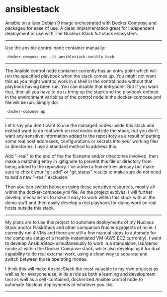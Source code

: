 # ansiblestack
Ansible on a lean Debian 9 image orchestrated with Docker Compose and packaged for ease of use. A clean implementation great for independent deployment or use with The Nucleus Stack full stack ecosystem.

----

Use the ansible control node container manually:

     docker-compose run -it ansiblestack-ansible bash

----

The Ansible control node container currently has an entry point which will run the specified playbook when the stack comes up. You might not want this as you might want to work in a shell in the control node without
that playbook having been run. You can disable that entrypoint. But if you want that, then all you have to do
is bring up the stack and the playbook defined in the environment variables of the control node in the docker-compose.yml file will be run. Simply do:

     docker-compose up

----

Let's say you don't want to use the managed nodes inside this stack and instead want to do real work on
real nodes outside the stack, but you don't want any sensitive information added to the repository as
a result of putting some real host addresses, configurations or secrets into your working files or
directories. I use a standard method to address this.

Add "-real" to the end of the the filename and/or directories involved, then make a matching entry in
.gitignore to prevent this file or directory from being added to the repository. I've added a few entries
already but make sure to check your "git add" or "git status" results to make sure do not need to add
a new "-real" exclusion.

Then you can switch between using these sensitive resources, mostly all within the docker-compose.yml
file. As the project evolves, I will further develop mechanisms to make it easy to work within this stack
with all the demo stuff and then easily develop a real playbook for doing work on real hosts outside this stack.

----

My plans are to use this project to automate deployments of my Nucleus Stack and/or FlaskStack and other companion Nucleus projects of mine. I currently run 4 VMs and there are still a few manual steps  to automate for the complete setup of a freshly-instantiated VM (AWS EC2 currently). I want to develop AnsibleStack simultaneously to work in a standalone, lab/demo mode all within the Docker Compose stack, while also developing it for dual capability to do real external work, using a clean way to separate and switch between those operating modes.

I think this will make AnsibleStack the most valuable to my own projects as well as for everyone else, in its a role as both a learning and development tool as well as a self-contained, dockerized Ansible control node to automate Nucleus deployments or whatever you like.

----

